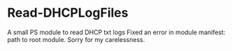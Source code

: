 # Read-DHCPLogFiles
A small PS module to read DHCP txt logs
Fixed an error in module manifest: path to root module. Sorry for my carelessness.
